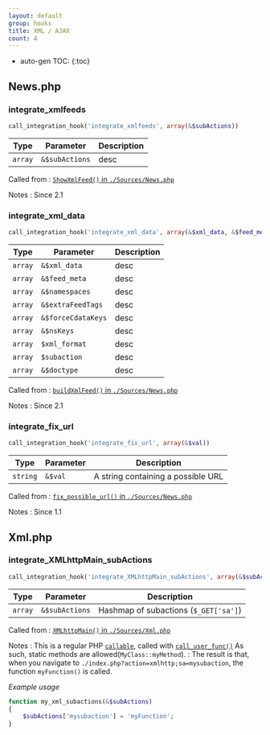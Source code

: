 ```yaml
---
layout: default
group: hooks
title: XML / AJAX
count: 4
---
```

* auto-gen TOC:
{:toc}
## News.php
### integrate_xmlfeeds

```php
call_integration_hook('integrate_xmlfeeds', array(&$subActions))
```

Type|Parameter|Description
---|---|---
`array`|`&$subActions`|desc

Called from
: [`ShowXmlFeed()` in `./Sources/News.php`](../docs/news.html#showxmlfeed)

Notes
: Since 2.1

### integrate_xml_data

```php
call_integration_hook('integrate_xml_data', array(&$xml_data, &$feed_meta, &$namespaces, &$extraFeedTags, &$forceCdataKeys, &$nsKeys, $xml_format, $subaction, &$doctype))
```

Type|Parameter|Description
---|---|---
`array`|`&$xml_data`|desc
`array`|`&$feed_meta`|desc
`array`|`&$namespaces`|desc
`array`|`&$extraFeedTags`|desc
`array`|`&$forceCdataKeys`|desc
`array`|`&$nsKeys`|desc
`array`|`$xml_format`|desc
`array`|`$subaction`|desc
`array`|`&$doctype`|desc

Called from
: [`buildXmlFeed()` in `./Sources/News.php`](../docs/news.html#buildxmlfeed)

Notes
: Since 2.1

### integrate_fix_url

```php
call_integration_hook('integrate_fix_url', array(&$val))
```

Type|Parameter|Description
---|---|---
`string`|`&$val`|A string containing a possible URL

Called from
: [`fix_possible_url()` in `./Sources/News.php`](../docs/news.html#fix_possible_url)

Notes
: Since 1.1

## Xml.php
### integrate_XMLhttpMain_subActions

```php
call_integration_hook('integrate_XMLhttpMain_subActions', array(&$subActions)
```

Type|Parameter|Description
---|---|---
`array`|`&$subActions`|Hashmap of subactions (`$_GET['sa']`)

Called from
: [`XMLhttpMain()` in `./Sources/Xml.php`](../docs/xml.html#xmlhttpmain)

Notes
: This is a regular PHP [`callable`](https://www.php.net/manual/en/language.types.callable.php), called with [`call_user_func()`](https://www.php.net/manual/en/function.call-user-func.php) As such, static methods are allowed(`MyClass::myMethod`).
: The result is that, when you navigate to `./index.php?action=xmlhttp;sa=mysubaction`, the function `myFunction()` is called.

*Example usage*

```php
function my_xml_subactions(&$subActions)
{
	$subActions['mysubaction'] = 'myFunction';
}
```

